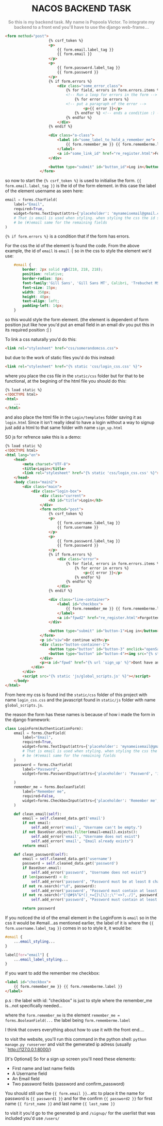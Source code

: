 <h1 style="text-align: center;"><b>NACOS BACKEND TASK</b></h1>

<p style="color: #999999; text-align: center;"><b>So this is my backend task. My name is Popoola Victor. To integrate my backend to a front end you'll have to use the django web-frame...</b></p>

```html
<form method="post">
                    {% csrf_token %}
                    <p>
                        {{ form.email.label_tag }}
                        {{ form.email }}
                    </p>
                    <p>
                        {{ form.password.label_tag }}
                        {{ form.password }}
                    </p>
                    {% if form.errors %}
                        <div class="some_error_class">
                            {% for field, errors in form.errors.items %}
                            <!-- Run a loop for errors in the form -->
                                {% for error in errors %}
                            <!-- put a paragraph of the error -->
                                    <p>{{ error }}</p>
                                {% endfor %} <!-- ends a condition :) -->
                            {% endfor %}
                        </div>
                    {% endif %}

                    <div class="a-class">
                        <label id="some_label_to_hold_a_remember_me">
                            {{ form.remember_me }} {{ form.rememberme.label }}
                        </label>
                        <a id="some_link_id" href="re_register.html">Forgotten Password?</a>
                    </div>

                    <button type="submit" id="button_id">Log in</button>
                </form>
```

so now to start the `{% csrf_token %}` is used to initialise the form. 
`{{ form.email.label_tag }}` is the id of the form element. in this case the label of the element username as seen here:
```python
email = forms.CharField(
    label="Email",
    required=True,
    widget=forms.TextInput(attrs={'placeholder': 'mynameisemail@gmail.com', 'id': 'email'})
    # That is email is used when styling. when styling the css the id should
    # be (#)email same for the remaining fields
)
```
`{% if form.errors %}` is a condition that if the form has errors.

For the css the id of the element is found the code. From the above example, the id of `email` is `email` :| 
so in the css to style the element we'd use:
```css
    #email {
        border: 2px solid rgb(218, 218, 218);
        position: relative;
        border-radius: 8px;
        font-family:'Gill Sans', 'Gill Sans MT', Calibri, 'Trebuchet MS', sans-serif;
        font-size: 15px;
        width: 350px;
        height: 40px;
        text-align: left;
        padding-left: 14px;
    }
```

so this would style the form element. (the element is dependent of form position jsut like how you'd put an email field in an email div you put this in its required position :] )

To link a css naturally you'd do this:
```html
<link rel="stylesheet" href="css/somerandomcss.css">
``` 
but due to the work of static files you'd do this instead:
```html 
<link rel="stylesheet" href="{% static 'css/login_css.css' %}">
```
where you place the css file in the `static/css` folder but for that to be functional, at the begining of the html file you should do this:
```html
{% load static %}
<!DOCTYPE html>
<html>
    ...
</html>
```

and also place the html file in the `Login/templates` folder saving it as `login.html`
Since it isn't really ideal to have a login without a way to signup just add a html to that same folder with name `sign_up.html`

SO js for refrence sake this is a demo:
```html
{% load static %}
<!DOCTYPE html>
<html lang="en">
    <head>
        <meta charset="UTF-8">
        <title>Login</title>
        <link rel="stylesheet" href="{% static 'css/login_css.css' %}">
    </head> 
    <body class="main2">
        <div class="main">
            <div class="login-box">
                <div class="current">
                    <h3 id="title">Login</h3>
                </div>
                <form method="post">
                    {% csrf_token %}
                    <p>
                        {{ form.username.label_tag }}
                        {{ form.username }}
                    </p>
                    <p>
                        {{ form.password.label_tag }}
                        {{ form.password }}
                    </p>
                    {% if form.errors %}
                        <div class="error">
                            {% for field, errors in form.errors.items %}
                                {% for error in errors %}
                                    <p>{{ error }}</p>
                                {% endfor %}
                            {% endfor %}
                        </div>
                    {% endif %}

                    <div class="line-container">
                        <label id="checkbox">
                            {{ form.remember_me }} {{ form.rememberme.label }}
                        </label>
                        <a id="fpwd2" href="re_register.html">Forgotten Password?</a>
                    </div>

                    <button type="submit" id="button-1">Log in</button>
                </form>
                <p id="siw">Or continue with</p>
                <div class="button-container-1">
                    <button type="button" id="button-3" onclick="openSameWindowWebpage('twitter_login.html')"><img src="{% static 'images/logos/twitter_logo.png' %}" alt="Twitter logo"></button>
                    <button type="button" id="button-4"><img src="{% static 'images/logos/google_logo.png' %}" alt="Google logo"></button>
                </div>
                <p><a id="fpwd" href="{% url 'sign_up' %}">Dont have an account?</a></p>
            </div>
        </div>
        <script src="{% static 'js/global_scripts.js' %}"></script>
    </body>
</html>
```

From here my css is found ind the `static/css` folder of this project with name `login_css.css` and the javascript found in `static/js` folder with name `global_scripts.js`.

the reason the form has these names is because of how i made the form in the django framework:
```python
class LoginForm(AuthenticationForm):
    email = forms.CharField(
        label="Email",
        required=True,
        widget=forms.TextInput(attrs={'placeholder': 'mynameisemail@gmail.com', 'id': 'email'})
        # That is email is used when styling. when styling the css the id should
        # be (#)email same for the remaining fields
    )
    password = forms.CharField(
        label="Password",
        widget=forms.PasswordInput(attrs={'placeholder': 'Password', 'id': 'password'})

    )
    remember_me = forms.BooleanField(
        label="Remember me",
        required=False,
        widget=forms.CheckboxInput(attrs={'placeholder': 'Remember me', 'id': 'remember_me'})
    )

    def clean_email(self):
        email = self.cleaned_data.get('email')
        if not email:
            self.add_error('email', "Username can't be empty.")
        if not BaseUser.objects.filter(email=email).exists():
            self.add_error('email', "Username does not exist")
            self.add_error('email', "Email already exists")
        return email

    def clean_password(self):
        email = self.cleaned_data.get('username')
        password = self.cleaned_data.get('password')
        if BaseUser.email:
            self.add_error('password', "Username does not exist")
        if len(password) < 8:
            self.add_error('password', "Password must be at least 8 characters long.")
        if not re.search(r"\d", password):
            self.add_error('password', "Password must contain at least one number.")
        if not re.search(r"[!@#$%^&*()_+={}\[\]:;\"'<>?,./]", password):
            self.add_error('password', "Password must contain at least one special character.")

        return password
```

If you noticed the id of the email element in the LoginForm is `email` so in the css it would be #email...as mentioned earlier,
the label of it is where the `{{ form.username.label_tag }}` comes in so to style it, it would be:
```css
#email {
    ...email_styling...
}

label[for="email"] {
    ...email_label_styling...
}
```

if you want to add the remember me checkbox:
```html
<label id="checkbox">
    {{ form.remember_me }} {{ form.rememberme.label }}
</label>
```
p.s : the label with id: "checkbox" is just to style where the remember_me is...not specifically needed...

where the `form.remember_me` is the element `remember_me = forms.BooleanField(...` the label being `form.rememberme.label`

I think that covers everything about how to use it with the front end....

to visit the website, you'll run this command in the python shell: `python manage.py runserver` and visit the gemerated ip adress (usually ``http://127.0.0.1:8000/)

[It's Optional]
So for a sign up screen you'll need these elements:

- First name and last name fields
- A Username field
- An Email field
- Two password fields (password and confirm_password)

You should still use the `{{ form.email }}`...etc to place it the name for password is `{{ password1 }}` and for the confirm `{{ password2 }}`
for first name `{{ first_name }}` and last name `{{ last_name }}`

to visit it you'd go to the generated ip and `/signup/` for the userlist that was included you'd use `/users/`
